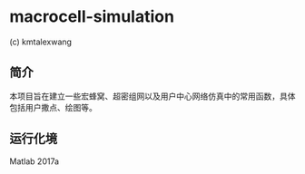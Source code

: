 # macrocell-simulation

(c) kmtalexwang

## 简介

本项目旨在建立一些宏蜂窝、超密组网以及用户中心网络仿真中的常用函数，具体包括用户撒点、绘图等。

## 运行化境

Matlab 2017a
